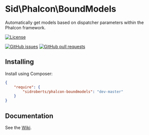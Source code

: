 Sid\Phalcon\BoundModels
=======================

Automatically get models based on dispatcher parameters within the Phalcon framework.



[![License](https://img.shields.io/github/license/SidRoberts/phalcon-boundmodels.svg?style=for-the-badge)]()

[![GitHub issues](https://img.shields.io/github/issues-raw/SidRoberts/phalcon-boundmodels.svg?style=for-the-badge)]()
[![GitHub pull requests](https://img.shields.io/github/issues-pr-raw/SidRoberts/phalcon-boundmodels.svg?style=for-the-badge)]()



## Installing ##

Install using Composer:

```json
{
    "require": {
        "sidroberts/phalcon-boundmodels": "dev-master"
    }
}
```



## Documentation

See the [Wiki](https://github.com/SidRoberts/phalcon-boundmodels/wiki).
